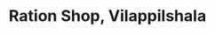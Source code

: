 ---
title: "Ration Shop, Vilappilshala"
url: /vilappilsala/ration-shop-vilappilshala-vilappilsala-kattakada-road-via-melathumukku-kundamuzhi/
shop: Lebensmittel
---